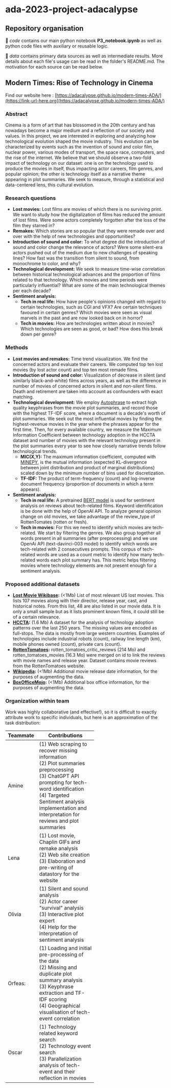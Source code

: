 # ada-2023-project-adacalypse

## Repository organisation

📁 *code* contains our main python notebook **P3_notebook.ipynb** as well as python code files with auxiliary or reusable logic.

📁 *data* contains primary data sources as well as intermediate results. More details about each file's usage can be read in the folder's README.md. The motivation for each source can be read below.

## Modern Times: Rise of Technology in Cinema

Find our website here : [https://adacalypse.github.io/modern-times-ADA/](https://link-url-here.org](https://adacalypse.github.io/modern-times-ADA/)

### Abstract
Cinema is a form of art that has blossomed in the 20th century and has nowadays become a major medium and a reflection of our society and values. In this project, we are interested in exploring and analyzing how technological evolution shaped the movie industry. This evolution can be characterized by events such as the invention of sound and color film, nuclear power, various modes of transport, the space race, computers, and the rise of the internet. We believe that we should observe a two-fold impact of technology on our dataset: one is on the technology used to produce the movies in itself, thus impacting actor careers, film genres, and popular opinion; the other is technology itself as a narrative theme appearing in plot summaries. We seek to measure, through a statistical and data-centered lens, this cultural evolution.


### Research questions 
- **Lost movies:** Lost films are movies of which there is no surviving print. We want to study how the digitalization of films has reduced the amount of lost films. Were some actors completely forgotten after the loss of the film they starred in? 
- **Remakes:** Which stories are so popular that they were remade over and over with the help of new technologies and opportunities?
- **Introduction of sound and color:** To what degree did the introduction of sound and color change the relevance of actors? Were some silent-era actors pushed out of the medium due to new challenges of speaking lines? How fast was the transition from silent to sound, from monochrome to color, and why? 
- **Technological development:** We seek to measure time-wise correlation between historical technological advances and the proportion of films related to that technology. Which movies and time periods were particularly influential? What are some of the main technological themes per each decade? 
- **Sentiment analysis:** 
    - **Tech in real life:** How have people's opinions changed with regard to certain technologies, such as CGI and VFX? Are certain techniques favoured in certain genres? Which movies were seen as visual marvels in the past and are now looked back on in horror? 
    - **Tech in movies:** How are technologies written about in movies? Which technologies are seen as good, or bad? How does this break down per genre?


### Methods
- **Lost movies and remakes:** Time trend visualization. We find the concerned actors and evaluate their careers. We computed top ten lost movies (by lost actor count) and top ten most remade films.
- **Introduction of sound and color:** Visualization of decrease in silent (and similarly black-and-white) films across years, as well as the difference in number of movies of concerned actors in silent and non-silent films. Death and retirement are taken into account as confounders with exact matching.  
- **Technological development:** We employ [Autophrase](https://github.com/shangjingbo1226/AutoPhrase) to extract high quality keyphrases from the movie plot summaries, and record those with the highest TF-IDF score, where a document is a decade's worth of plot summaries. We seek out the most influential movies by finding the highest-revenue movies in the year where the phrases appear for the first time. Then, for every available country, we measure the Maximum Information Coefficient between technology adoption in the HCCTA dataset and number of movies with the relevant technology present in the plot summaries every year to see how closely narrative trends follow technological trends. 
    - **MIC(X,Y):** The maximum information coefficient, computed with [MINEPY](https://github.com/minepy/mictools), is the mutual information (expected KL-divergence between joint distribution and product of marginal distributions) scaled down by the minimum number of bins used for discretization. 
    - **TF-IDF:** The product of term-frequency (count) and log-inverse document frequency (proportion of documents in which a term appears).
- **Sentiment analysis:**
    - **Tech in real life:** A pretrained [BERT model](https://huggingface.co/finiteautomata/bertweet-base-sentiment-analysis) is used for sentiment analysis on reviews about tech-related films. Keyword identification is be done with the help of OpenAI API. To analyze general opinion change on old movies, we take advantage of the review_type of RottenTomates (rotten or fresh).
    - **Tech in movies:** For this we need to identify which movies are tech-related. We start by filtering the genres. We also group together all words present in all summaries (after preprocessing) and we use OpenAi API (text-davinci-003 model) to identify which words are tech-related with 2 consecutives prompts. This corpus of tech-related words are used as a count metric to identify how many tech-related words each plot summary has. This metric helps filtering movies where technology elements are not present enough for a sentiment analysis. 


### Proposed additional datasets
- **[Lost Movie Wikibase](https://en.wikipedia.org/wiki/List_of_lost_films):** (<1Mb) List of most relevant US lost movies. This lists 107 movies along with their director, release year, cast, and historical notes. From this list, 48 are also listed in our movie data. It is only a small sample but as it lists prominent known films, it could still be of a certain relevance. 
- **[HCCTA](https://www.nber.org/research/data/historical-cross-country-technology-adoption-hccta-dataset):** (1.6 Mb) A dataset for the analysis of technology adoption patterns over the last 250 years. The missing values are encoded as full-stops. The data is mostly from large western countries. Examples of technologies include industrial robots (count), railway line length (km), mobile phones owned (count), private cars (count).
- **[RottenTomatoes](https://www.kaggle.com/datasets/stefanoleone992/rotten-tomatoes-movies-and-critic-reviews-dataset/data?select=rotten_tomatoes_critic_reviews.csv):** rotten_tomatoes_critic_reviews (214 Mo) and rotten_tomatoes_movies (16.3 Mo) were merged on id to link the reviews with movie names and release year. Dataset contains movie reviews from the RottenTomatoes website.
- **[Wikipedia](https://fr.wikipedia.org):** (<1Mb) Additional movie release date information, for the purposes of augmenting the data.
- **[BoxOfficeMojo](https://www.boxofficemojo.com/):** (<1Mb) Additional box office information, for the purposes of augmenting the data.


### Organization within team
Work was highly collaborative (and effective!), so it is difficult to exactly attribute work to specific individuals, but here is an approximation of the task distribution:

<table class="tg" style="table-layout: fixed; width: 342px">
<colgroup>
<col style="width: 16px">
<col style="width: 180px">
</colgroup>
<thead>
  <tr>
    <th class="tg-0lax">Teammate</th>
    <th class="tg-0lax">Contributions</th>
  </tr>
</thead>
<tbody>
  <tr>
    <td class="tg-0lax">Amine </td>
    <td class="tg-0lax"> (1) Web scraping to recover missing information <br> (2) Plot summaries preprocessing  <br> (3) ChatGPT API prompting for tech-word identification <br> (4) Targeted Sentiment analysis implementation and interpretation for reviews and plot summaries  </td>
  </tr>
  <tr>
    <td class="tg-0lax">Lena </td>
    <td class="tg-0lax"> (1) Lost movie, Chaplin GIFs and remake analysis <br> (2) Web site creation <br> (3) Elaboration and pre-writing of datastory for the website </td>
  </tr>
  <tr>
    <td class="tg-0lax">Olivia</td>
    <td class="tg-0lax"> (1) Silent and sound analysis <br> (2) Actor career "survival" analysis <br> (3) Interactive plot expert <br> (4) Help for the interpretation of sentiment analysis </td>
  </tr>
  <tr>
    <td class="tg-0lax">Orfeas:</td>
    <td class="tg-0lax"> (1) Loading and initial pre-processing of the data <br> (2) Missing and duplicate plot summary analysis <br> (3) Keyphrase extraction and TF-IDF scoring <br> (4) Geographical visualisation of tech-event correlation </td>
  </tr>
  <tr>
    <td class="tg-0lax">Oscar </td>
    <td class="tg-0lax"> (1) Technology related keyword search <br> (2) Technology event search <br> (3) Parallelization analysis of tech-event and their reflection in movies </td>
  </tr>  
</tbody>
</table>

